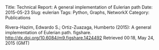 Title: Technical Report: A general implementation of Eulerian path
Date: 2015-05-23
Slug: eulerian
Tags: Python, Graphs, NetworkX
Category: Publications

Rivera-Hazim, Edwardo S.; Ortiz-Zuazaga, Humberto (2015): A general implementation of Eulerian path. figshare.
<http://dx.doi.org/10.6084/m9.figshare.1424492>
Retrieved 00:18, May 24, 2015 (GMT)
